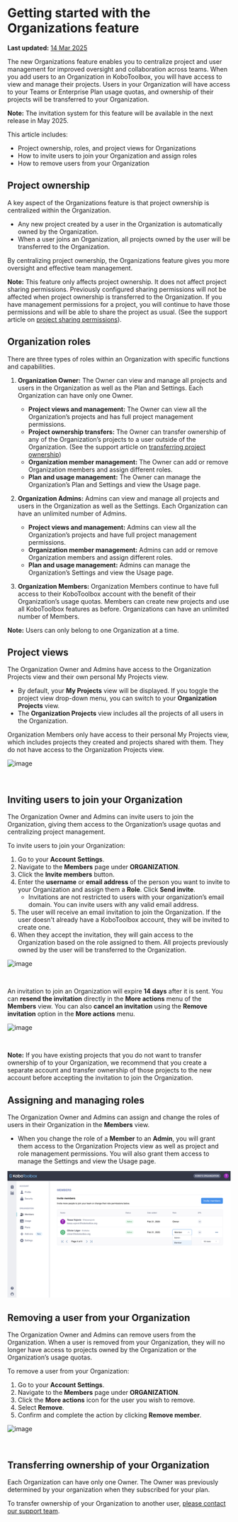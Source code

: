 # Getting started with the Organizations feature
**Last updated:** <a href="https://github.com/kobotoolbox/docs/blob/23c223426d3259d595f39962eb7c530c077ae480/source/getting_started_organization_feature.md" class="reference">14 Mar 2025</a>

The new Organizations feature enables you to centralize project and user management for improved oversight and collaboration across teams. When you add users to an Organization in KoboToolbox, you will have access to view and manage their projects. Users in your Organization will have access to your Teams or Enterprise Plan usage quotas, and ownership of their projects will be transferred to your Organization.

<p class="note">
  <b>Note:</b> The invitation system for this feature will be available in the next release in May 2025.
</p>

This article includes:

-   Project ownership, roles, and project views for Organizations
-   How to invite users to join your Organization and assign roles
-   How to remove users from your Organization

## Project ownership

A key aspect of the Organizations feature is that project ownership is centralized within the Organization.

-   Any new project created by a user in the Organization is automatically owned by the Organization.
-   When a user joins an Organization, all projects owned by the user will be transferred to the Organization.

By centralizing project ownership, the Organizations feature gives you more oversight and effective team management.

<p class="note">
  <b>Note:</b> This feature only affects project ownership. It does not affect project sharing permissions. Previously configured sharing permissions will not be affected when project ownership is transferred to the Organization. If you have management permissions for a project, you will continue to have those permissions and will be able to share the project as usual. (See the support article on <a class="reference external" href="https://support.kobotoolbox.org/managing_permissions.html">project sharing permissions</a>).
</p>

## Organization roles

There are three types of roles within an Organization with specific functions and capabilities.

1. **Organization Owner:** The Owner can view and manage all projects and users in the Organization as well as the Plan and Settings. Each Organization can have only one Owner.
   - **Project views and management:** The Owner can view all the Organization’s projects and has full project management permissions.
   - **Project ownership transfers:** The Owner can transfer ownership of any of the Organization’s projects to a user outside of the Organization. (See the support article on [transferring project ownership](https://support.kobotoolbox.org/managing_permissions.html#transferring-ownership-of-a-project))
   - **Organization member management:** The Owner can add or remove Organization members and assign different roles.
   - **Plan and usage management:** The Owner can manage the Organization’s Plan and Settings and view the Usage page.

2. **Organization Admins:** Admins can view and manage all projects and users in the Organization as well as the Settings. Each Organization can have an unlimited number of Admins.
   - **Project views and management:** Admins can view all the Organization’s projects and have full project management permissions.
   - **Organization member management:** Admins can add or remove Organization members and assign different roles.
   - **Plan and usage management:** Admins can manage the Organization’s Settings and view the Usage page.

3. **Organization Members:** Organization Members continue to have full access to their KoboToolbox account with the benefit of their Organization’s usage quotas. Members can create new projects and use all KoboToolbox features as before. Organizations can have an unlimited number of Members.

<p class="note">
  <b>Note:</b> Users can only belong to one Organization at a time.
</p>

## Project views

The Organization Owner and Admins have access to the Organization Projects view and their own personal My Projects view.

-   By default, your **My Projects** view will be displayed. If you toggle the project view drop-down menu, you can switch to your **Organization Projects** view.
-   The **Organization Projects** view includes all the projects of all users in the Organization.

Organization Members only have access to their personal My Projects view, which includes projects they created and projects shared with them. They do not have access to the Organization Projects view.

![image](/images/getting_started_organization_feature/organizations_project_views.gif)

<br/>

## Inviting users to join your Organization

The Organization Owner and Admins can invite users to join the Organization, giving them access to the Organization’s usage quotas and centralizing project management.

To invite users to join your Organization:

1. Go to your **Account Settings**.
2. Navigate to the **Members** page under **ORGANIZATION**.
3. Click the **Invite members** button.
4. Enter the **username** or **email address** of the person you want to invite to your Organization and assign them a **Role**. Click **Send invite**.
   - Invitations are not restricted to users with your organization’s email domain. You can invite users with any valid email address.
5. The user will receive an email invitation to join the Organization. If the user doesn't already have a KoboToolbox account, they will be invited to create one.
6. When they accept the invitation, they will gain access to the Organization based on the role assigned to them. All projects previously owned by the user will be transferred to the Organization.

![image](/images/getting_started_organization_feature/organizations_inviting_a_user.gif)

<br/>

An invitation to join an Organization will expire **14 days** after it is sent. You can **resend the invitation** directly in the <i class="k-icon k-icon-more"></i> **More actions** menu of the **Members** view. You can also **cancel an invitation** using the **Remove invitation** option in the <i class="k-icon k-icon-more"></i> **More actions** menu.

![image](/images/getting_started_organization_feature/organizations_resend_invitation.gif)

<br/>

<p class="note">
  <b>Note:</b> If you have existing projects that you do not want to transfer ownership of to your Organization, we recommend that you create a separate account and transfer ownership of those projects to the new account before accepting the invitation to join the Organization.
</p>

## Assigning and managing roles

The Organization Owner and Admins can assign and change the roles of users in their Organization in the **Members** view.

-   When you change the role of a **Member** to an **Admin**, you will grant them access to the Organization Projects view as well as project and role management permissions. You will also grant them access to manage the Settings and view the Usage page.

![image](images/getting_started_organization_feature/organizations_changing_roles.png)

## Removing a user from your Organization

The Organization Owner and Admins can remove users from the Organization. When a user is removed from your Organization, they will no longer have access to projects owned by the Organization or the Organization’s usage quotas.

To remove a user from your Organization:

1. Go to your **Account Settings**.
2. Navigate to the **Members** page under **ORGANIZATION**.
3. Click the <i class="k-icon k-icon-more"></i> **More actions** icon for the user you wish to remove.
4. Select **Remove**.
5. Confirm and complete the action by clicking **Remove member**.

![image](/images/getting_started_organization_feature/organizations_removing_a_member.gif)

<br/>

## Transferring ownership of your Organization

Each Organization can have only one Owner. The Owner was previously determined by your organization when they subscribed for your plan.

To transfer ownership of your Organization to another user, [please contact our support team](support@kobotoolbox.org).
